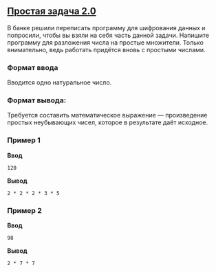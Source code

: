 ## [Простая задача 2.0](../../../solutions/2.3/23_r.py)

В банке решили переписать программу для шифрования данных и попросили, чтобы вы взяли на себя часть данной задачи. Напишите программу для разложения числа на простые множители. Только внимательно, ведь работать придётся вновь с простыми числами.

### Формат ввода

Вводится одно натуральное число.

### Формат вывода:

Требуется составить математическое выражение — произведение простых неубывающих чисел, которое в результате даёт исходное.

### Пример 1

**Ввод**
```plaintext
120
```

**Вывод**
```plaintext
2 * 2 * 2 * 3 * 5
```

### Пример 2

**Ввод**
```plaintext
98
```

**Вывод**
```plaintext
2 * 7 * 7
```